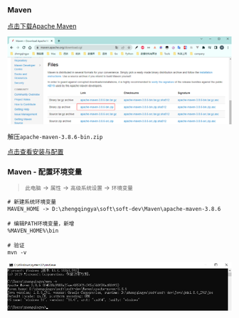 ### Maven

[点击下载Apache Maven](http://maven.apache.org/download.cgi)

![maven-download.png](images/maven-download.png)

解压`apache-maven-3.8.6-bin.zip`

[点击查看安装与配置](https://zhengqing.blog.csdn.net/article/details/83956373)

### Maven - 配置环境变量

> `此电脑` -> `属性` -> `高级系统设置` -> `环境变量`

```
# 新建系统环境变量
MAVEN_HOME -> D:\zhengqingya\soft\soft-dev\Maven\apache-maven-3.8.6

# 编辑PATH环境变量，新增
%MAVEN_HOME%\bin

# 验证
mvn -v
```

![maven-v.png](images/maven-v.png)